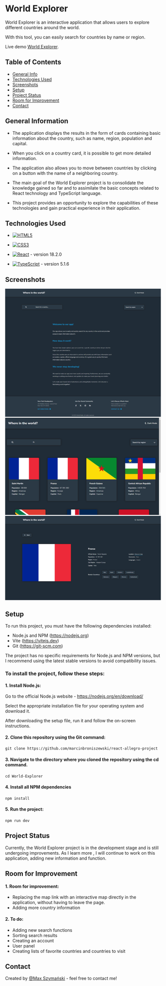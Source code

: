 # World Explorer

World Explorer is an interactive application that allows users to explore different countries around the world.

With this tool, you can easily search for countries by name or region.

Live demo [World Explorer](https://zig94.github.io/World-Explorer/).

## Table of Contents

- [General Info](#general-information)
- [Technologies Used](#technologies-used)
- [Screenshots](#screenshots)
- [Setup](#setup)
- [Project Status](#project-status)
- [Room for Improvement](#room-for-improvement)
- [Contact](#contact)

## General Information

- The application displays the results in the form of cards containing basic information about the country, such as name, region, population and capital.

- When you click on a country card, it is possible to get more detailed information.

- The application also allows you to move between countries by clicking on a button with the name of a neighboring country.

- The main goal of the World Explorer project is to consolidate the knowledge gained so far and to assimilate the basic concepts related to React technology and TypeScript language.

- This project provides an opportunity to explore the capabilities of these technologies and gain practical experience in their application.

## Technologies Used

- [![HTML5](https://img.shields.io/badge/-HTML5-E34F26?style=flat-square&logo=html5&logoColor=white&link=https://github.com/Zig94/)](https://github.com/Zig94/)

- [![CSS3](https://img.shields.io/badge/-CSS3-1572B6?style=flat-square&logo=css3&link=https://github.com/Zig94/)](https://github.com/Zig94/)

- [![React](https://img.shields.io/badge/-React-black?style=flat-square&logo=react)](https://github.com/Zig94/) - version 18.2.0

- [![TypeScript](https://img.shields.io/badge/-TypeScript-007ACC?style=flat-square&logo=typescript&link=https://github.com/Zig94/)](https://github.com/Zig94/) - version 5.1.6

## Screenshots

![Start](./public/screenshots/app-screen1.png)
![Search](./public/screenshots/app-screen2.png)
![Details](./public/screenshots/app-screen3.png)

## Setup

To run this project, you must have the following dependencies installed:

- Node.js and NPM (https://nodejs.org)
- Vite (https://vitejs.dev)
- Git (https://git-scm.com)

The project has no specific requirements for Node.js and NPM versions, but I recommend using the latest stable versions to avoid compatibility issues.

### To install the project, follow these steps:

#### 1. Install Node.js:

Go to the official Node.js website - https://nodejs.org/en/download/

Select the appropriate installation file for your operating system and download it.

After downloading the setup file, run it and follow the on-screen instructions.

#### 2. Clone this repository using the Git command:

`git clone https://github.com/marcinbroniszewski/react-allegro-project`

#### 3. Navigate to the directory where you cloned the repository using the cd command.

`cd World-Explorer`

#### 4. Install all NPM dependencies

`npm install`

#### 5. Run the project:

`npm run dev`

## Project Status

Currently, the World Explorer project is in the development stage and is still undergoing improvements. As I learn more , I will continue to work on this application, adding new information and function.

## Room for Improvement

#### 1. Room for improvement:

- Replacing the map link with an interactive map directly in the application, without having to leave the page.
- Adding more country information

#### 2. To do:

- Adding new search functions
- Sorting search results
- Creating an account
- User panel
- Creating lists of favorite countries and countries to visit

## Contact

Created by [@Max Szymański](https://github.com/Zig94) - feel free to contact me!
